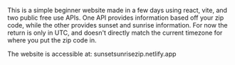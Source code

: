 This is a simple beginner website made in a few days using react, vite, and two public free use APIs. One API provides information based off your zip code,
while the other provides sunset and sunrise information. For now the return is only in UTC, and doesn't directly match the current timezone for where you put 
the zip code in.


The website is accessible at: sunsetsunrisezip.netlify.app
